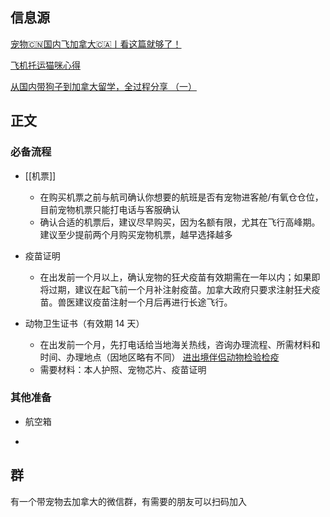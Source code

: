 
## 信息源

[宠物🇨🇳国内飞加拿大🇨🇦丨看这篇就够了！](http://xhslink.com/OnD7yv)

[飞机托运猫咪心得](https://www.xiaohongshu.com/explore/63c6a7d9000000001e03fb94)

[从国内带狗子到加拿大留学，全过程分享 （一）](http://xhslink.com/rOlDss)


## 正文

### 必备流程

- [[机票]]
	- 在购买机票之前与航司确认你想要的航班是否有宠物进客舱/有氧仓仓位，目前宠物机票只能打电话与客服确认
	- 确认合适的机票后，建议尽早购买，因为名额有限，尤其在飞行高峰期。建议至少提前两个月购买宠物机票，越早选择越多

- 疫苗证明
	- 在出发前一个月以上，确认宠物的狂犬疫苗有效期需在一年以内；如果即将过期，建议在起飞前一个月补注射疫苗。加拿大政府只要求注射狂犬疫苗。兽医建议疫苗注射一个月后再进行长途飞行。  

- 动物卫生证书（有效期 14 天）
	- 在出发前一个月，先打电话给当地海关热线，咨询办理流程、所需材料和时间、办理地点（因地区略有不同） [进出境伴侣动物检验检疫](http://wuhan.customs.gov.cn/changsha_customs/508944/jyjybsdt/bsznml/2108141/index.html)
	- 需要材料：本人护照、宠物芯片、疫苗证明

### 其他准备

- 航空箱

- 

## 群

有一个带宠物去加拿大的微信群，有需要的朋友可以扫码加入
